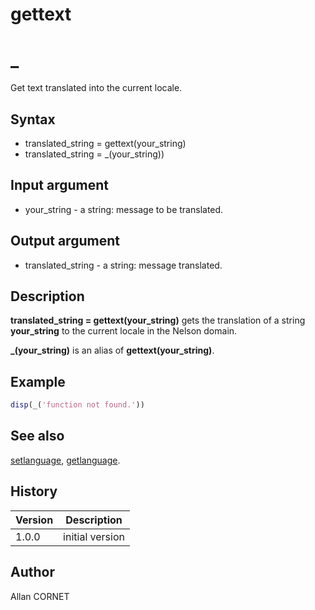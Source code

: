 

# gettext

# _

Get text translated into the current locale.

## Syntax

- translated_string = gettext(your_string)
- translated_string = _(your_string))

## Input argument

 - your_string - a string: message to be translated.

## Output argument

 - translated_string - a string: message translated.

## Description


  <p><b>translated_string = gettext(your_string)</b> gets the translation of a string <b>your_string</b> to the current locale in the Nelson domain.</p>
  <p><b>_(your_string)</b> is an alias of <b>gettext(your_string)</b>.</p>


## Example

```matlab
disp(_('function not found.'))
```

## See also

[setlanguage](../localization/setlanguage.md), [getlanguage](../localization/getlanguage.md).
## History

|Version|Description|
|------|------|
|1.0.0|initial version|


## Author

Allan CORNET



